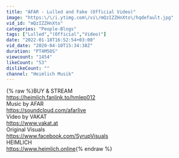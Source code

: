 ```yaml
---
title: "AFAR - Lulled and Fake (Official Video)"
image: "https:\/\/i.ytimg.com\/vi\/mQzIZZHnXto\/hqdefault.jpg"
vid_id: "mQzIZZHnXto"
categories: "People-Blogs"
tags: ["Lulled","(Official","Video)"]
date: "2022-01-18T16:52:54+03:00"
vid_date: "2020-04-10T15:34:38Z"
duration: "PT4M50S"
viewcount: "1454"
likeCount: "53"
dislikeCount: ""
channel: "Heimlich Musik"
---
```

{% raw %}BUY &amp; STREAM<br /><a rel="nofollow" target="blank" href="https://heimlich.fanlink.to/hmlep012">https://heimlich.fanlink.to/hmlep012</a><br />Music by AFAR<br /><a rel="nofollow" target="blank" href="https://soundcloud.com/afarlive">https://soundcloud.com/afarlive</a><br />Video by VAKAT<br /><a rel="nofollow" target="blank" href="https://www.vakat.at">https://www.vakat.at</a><br />Original Visuals <br /><a rel="nofollow" target="blank" href="https://www.facebook.com/SyrupVisuals">https://www.facebook.com/SyrupVisuals</a><br />HEIMLICH<br /><a rel="nofollow" target="blank" href="https://www.heimlich.online">https://www.heimlich.online</a>{% endraw %}
